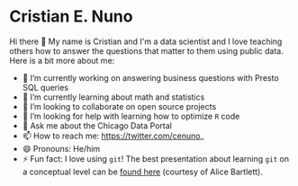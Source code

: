 # Cristian E. Nuno

Hi there 👋 My name is Cristian and I'm a data scientist and I love teaching others how to answer the questions that matter to them using public data. Here is a bit more about me:

- 🔭 I’m currently working on answering business questions with Presto SQL queries
- 🌱 I’m currently learning about math and statistics
- 👯 I’m looking to collaborate on open source projects
- 🤔 I’m looking for help with learning how to optimize `R` code
- 💬 Ask me about the Chicago Data Portal
- 📫 How to reach me: https://twitter.com/cenuno_
- 😄 Pronouns: He/him
- ⚡ Fun fact: I love using `git`! The best presentation about learning `git` on a conceptual level can be [found here](https://speakerdeck.com/alicebartlett/git-for-humans) (courtesy of Alice Bartlett).

<!--
**cenuno/cenuno** is a ✨ _special_ ✨ repository because its `README.md` (this file) appears on your GitHub profile.

Here are some ideas to get you started:

- 🔭 I’m currently working on ...
- 🌱 I’m currently learning ...
- 👯 I’m looking to collaborate on ...
- 🤔 I’m looking for help with ...
- 💬 Ask me about ...
- 📫 How to reach me: ...
- 😄 Pronouns: ...
- ⚡ Fun fact: ...
-->
